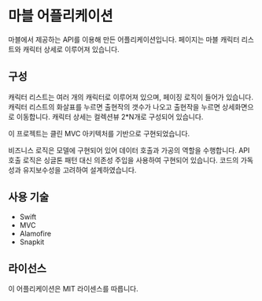 # 마블 어플리케이션

마블에서 제공하는 API를 이용해 만든 어플리케이션입니다. 
페이지는 마블 캐릭터 리스트와 캐릭터 상세로 이루어져 있습니다.

## 구성

캐릭터 리스트는 여러 개의 캐릭터로 이루어져 있으며, 페이징 로직이 들어가 있습니다. 
캐릭터 리스트의 화살표를 누르면 출현작의 갯수가 나오고 출현작을 누르면 상세화면으로 이동합니다. 
캐릭터 상세는 컬렉션뷰 2*N개로 구성되어 있습니다.

이 프로젝트는 클린 MVC 아키텍처를 기반으로 구현되었습니다.

비즈니스 로직은 모델에 구현되어 있어 데이터 호출과 가공의 역할을 수행합니다. 
API 호출 로직은 싱글톤 패턴 대신 의존성 주입을 사용하여 구현되어 있습니다. 
코드의 가독성과 유지보수성을 고려하여 설계하였습니다.

## 사용 기술

- Swift
- MVC
- Alamofire
- Snapkit

## 라이선스

이 어플리케이션은 MIT 라이센스를 따릅니다.



